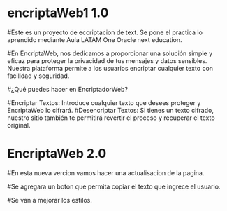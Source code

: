 # encriptaWeb1 1.0

#Este es un proyecto de eccriptacion de text. Se pone el practica lo aprendido mediante Aula LATAM One Oracle next education.

#En EncriptaWeb, nos dedicamos a proporcionar una solución simple y eficaz para proteger la privacidad de tus mensajes y datos sensibles. Nuestra plataforma permite a los usuarios encriptar cualquier texto con facilidad y seguridad.

#¿Qué puedes hacer en EncriptadorWeb?

#Encriptar Textos: Introduce cualquier texto que desees proteger y EncriptaWeb lo cifrará.
#Desencriptar Textos: Si tienes un texto cifrado, nuestro sitio también te permitirá revertir el proceso y recuperar el texto original.

# EncriptaWeb 2.0

#En esta nueva vercion vamos hacer una actualisacion de la pagina. 

#Se agregara un boton que permita copiar el texto que ingrece el usuario.

#Se van a mejorar los estilos.
